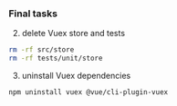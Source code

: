 ### Final tasks


2. delete Vuex store and tests

```bash
rm -rf src/store
rm -rf tests/unit/store
```

3. uninstall Vuex dependencies

```bash
npm uninstall vuex @vue/cli-plugin-vuex
```


<aside class="notes">
</aside>
